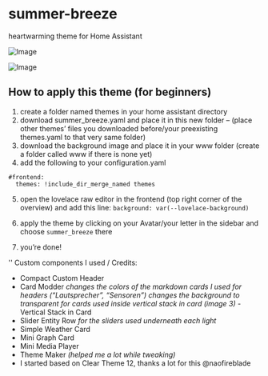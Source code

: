 # summer-breeze
heartwarming theme for Home Assistant

![Image](https://github.com/capstan1/summer-breeze/blob/master/examples/example1.jpeg)

![Image](https://github.com/capstan1/summer-breeze/blob/master/examples/example%203.jpeg)

## How to apply this theme (for beginners)

1. create a folder named themes in your home assistant directory
2. download summer_breeze.yaml and place it in this new folder
– (place other themes’ files you downloaded before/your preexisting themes.yaml to that very same folder)
3. download the background image and place it in your www folder (create a folder called www if there is none yet)
4. add the following to your configuration.yaml
```
#frontend:
  themes: !include_dir_merge_named themes
```
5. open the lovelace raw editor in the frontend (top right corner of the overview) and add this line:
```background: var(--lovelace-background)```

6. apply the theme by clicking on your Avatar/your letter in the sidebar and choose `summer_breeze` there

7. you’re done!

'' Custom components I used / Credits:
- Compact Custom Header
- Card Modder
  *changes the colors of the markdown cards I used for headers (“Lautsprecher”, “Sensoren”)
  changes the background to transparent for cards used inside vertical stack in card (image 3)*
-Vertical Stack in Card
- Slider Entity Row
  *for the sliders used underneath each light*
- Simple Weather Card
- Mini Graph Card
- Mini Media Player
- Theme Maker *(helped me a lot while tweaking)*
- I started based on Clear Theme 12, thanks a lot for this @naofireblade

